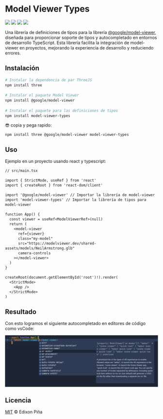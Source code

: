 # Model Viewer Types

[![](https://img.shields.io/npm/v/model-viewer-types?color=CB0000&style=for-the-badge)](https://npmjs.com/package/model-viewer-types)
[![](https://img.shields.io/npm/dt/model-viewer-types?color=CB0000&style=for-the-badge)](https://npmjs.com/package/model-viewer-types)
[![](https://img.shields.io/badge/types-TypeScript-blue?style=for-the-badge)](https://github.com/microsoft/TypeScript)
[![](https://img.shields.io/github/license/edixonalberto/model-viewer-types?style=for-the-badge)](LICENSE)

Una librería de definiciones de tipos para la librería
[@google/model-viewer](https://www.npmjs.com/package/@google/model-viewer), diseñada para proporcionar soporte de tipos
y autocompletado en entornos de desarrollo TypeScript. Esta librería facilita la integración de model-viewer en
proyectos, mejorando la experiencia de desarrollo y reduciendo errores.

## Instalación

```sh
# Instalar la dependencia de par ThreeJS
npm install three

# Instalar el paquete Model Viewer
npm install @google/model-viewer

# Instalar el paquete para las definiciones de tipos
npm install model-viewer-types
```

😎 copia y pega rapido:

```sh
npm install three @google/model-viewer model-viewer-types
```

## Uso

Ejemplo en un proyecto usando react y typescript:

```tsx
// src/main.tsx

import { StrictMode, useRef } from 'react'
import { createRoot } from 'react-dom/client'

import '@google/model-viewer' // Importar la librería de model-viewer
import 'model-viewer-types' // Importar la librería de tipos para model-viewer

function App() {
  const viewer = useRef<ModelViewerRef>(null)
  return (
    <model-viewer
      ref={viewer}
      class="my-model"
      src="https://modelviewer.dev/shared-assets/models/NeilArmstrong.glb"
      camera-controls
    ></model-viewer>
  )
}

createRoot(document.getElementById('root')!).render(
  <StrictMode>
    <App />
  </StrictMode>
)
```

## Resultado

Con esto logramos el siguiente autocompletado en editores de código como vsCode:

![preview](https://github.com/EdixonAlberto/model-viewer-types/blob/main/preview.png?raw=true)

## Licencia

[MIT](LICENSE) &copy; Edixon Piña
